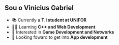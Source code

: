 ## Sou o Vinicius Gabriel
- 📚 Currently a **T.I student at UNIFOR**
- 👨‍💻 Learning **C++ and Web Development**
- 🔎 Interested in **Game Development and Networks**
- 📝 Looking foward to get into **App development**
